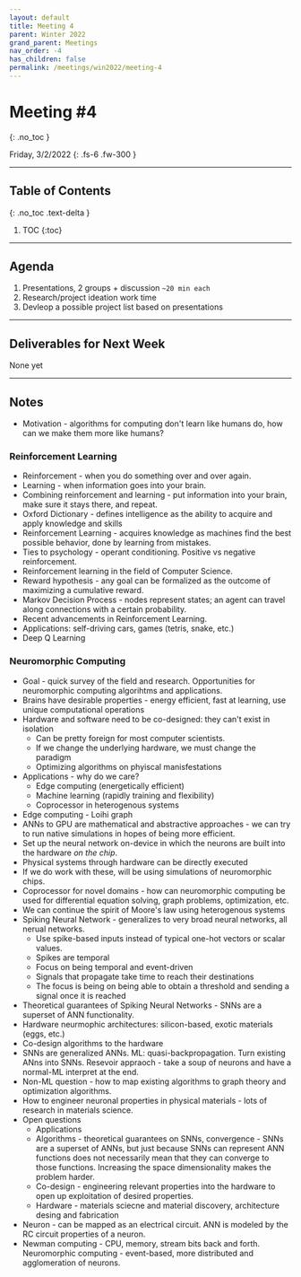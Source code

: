 ```yaml
---
layout: default
title: Meeting 4
parent: Winter 2022
grand_parent: Meetings
nav_order: -4
has_children: false
permalink: /meetings/win2022/meeting-4
---
```


# Meeting #4
{: .no_toc }

Friday, 3/2/2022
{: .fs-6 .fw-300 }

---

## Table of Contents
{: .no_toc .text-delta }

1. TOC
{:toc}

---

## Agenda
1. Presentations, 2 groups + discussion `~20 min each`
2. Research/project ideation work time
3. Devleop a possible project list based on presentations


---

## Deliverables for Next Week
None yet

---

## Notes
- Motivation - algorithms for computing don't learn like humans do, how can we make them more like humans?

### Reinforcement Learning
- Reinforcement - when you do something over and over again.
- Learning - when information goes into your brain.
- Combining reinforcement and learning - put information into your brain, make sure it stays there, and repeat.
- Oxford Dictionary - defines intelligence as the ability to acquire and apply knowledge and skills
- Reinforcement Learning - acquires knowledge as machines find the best possible behavior, done by learning from mistakes. 
- Ties to psychology - operant conditioning. Positive vs negative reinforcement.
- Reinforcement learning in the field of Computer Science.
- Reward hypothesis - any goal can be formalized as the outcome of maximizing a cumulative reward.
- Markov Decision Process - nodes represent states; an agent can travel along connections with a certain probability.
- Recent advancements in Reinforcement Learning. 
- Applications: self-driving cars, games (tetris, snake, etc.)
- Deep Q Learning

### Neuromorphic Computing
- Goal - quick survey of the field and research.  Opportunities for neuromorphic computing algorihtms and applications.
- Brains have desirable properties - energy efficient, fast at learning, use unique computational operations
- Hardware and software need to be co-designed: they can't exist in isolation
  - Can be pretty foreign for most computer scientists.
  - If we change the underlying hardware, we must change the paradigm
  - Optimizing algorithms on phyiscal manisfestations
- Applications - why do we care?
  - Edge computing (energetically efficient)
  - Machine learning (rapidly training and flexibility)
  - Coprocessor in heterogenous systems
- Edge computing - Loihi graph
- ANNs to GPU are mathematical and abstractive approaches - we can try to run native simulations in hopes of being more efficient.
- Set up the neural network on-device in which the neurons are built into the hardware *on the chip*.
- Physical systems through hardware can be directly executed
- If we do work with these, will be using simulations of neuromorphic chips.
- Coprocessor for novel domains - how can neuromorphic computing be used for differential equation solving, graph problems, optimization, etc.
- We can continue the spirit of Moore's law using heterogenous systems
- Spiking Neural Network - generalizes to very broad neural networks, all nerual networks.
  - Use spike-based inputs instead of typical one-hot vectors or scalar values. 
  - Spikes are temporal
  - Focus on being temporal and event-driven
  - Signals that propagate take time to reach their destinations
  - The focus is being on being able to obtain a threshold and sending a signal once it is reached
- Theoretical guarantees of Spiking Neural Networks - SNNs are a superset of ANN functionality.
- Hardware neurmophic architectures: silicon-based, exotic materials (eggs, etc.)
- Co-design algorithms to the hardware
- SNNs are generalized ANNs. ML: quasi-backpropagation. Turn existing ANns into SNNs. Resevoir appraoch - take a soup of neurons and have a normal-ML interpret at the end.
- Non-ML question - how to map existing algorithms to graph theory and optimization algorithms.
- How to engineer neuronal properties in physical materials - lots of research in materials science. 
- Open questions
  - Applications
  - Algorithms - theoretical guarantees on SNNs, convergence - SNNs are a superset of ANNs, but just because SNNs can represent ANN functions does not necessarily mean that they can converge to those functions. Increasing the space dimensionality makes the problem harder.
  - Co-design - engineering relevant properties into the hardware to open up exploitation of desired properties.
  - Hardware - materials sciecne and material discovery, architecture desing and fabrication
- Neuron - can be mapped as an electrical circuit. ANN is modeled by the RC circuit properties of a neuron. 
- Newman computing - CPU, memory, stream bits back and forth. Neuromorphic computing - event-based, more distributed and agglomeration of neurons.










